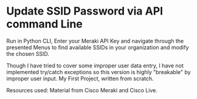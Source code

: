 # Update SSID Password via API command Line

Run in Python CLI, Enter your Meraki API Key and navigate through the presented Menus to find available SSIDs in your organization and modify the chosen SSID.

Though I have tried to cover some improper user data entry, I have not implemented try/catch exceptions so this version is highly "breakable" by improper user input.
My First Project, written from scratch.

Resources used: Material from Cisco Meraki and Cisco Live.

